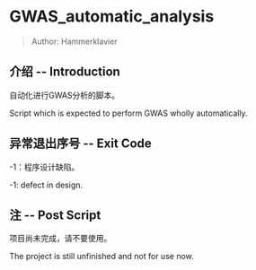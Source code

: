 # GWAS_automatic_analysis

> Author: Hammerklavier

## 介绍  --  Introduction

自动化进行GWAS分析的脚本。

Script which is expected to perform GWAS wholly automatically.

## 异常退出序号  --  Exit Code

-1：程序设计缺陷。

-1: defect in design.

## 注  --  Post Script

项目尚未完成，请不要使用。

The project is still unfinished and not for use now.
